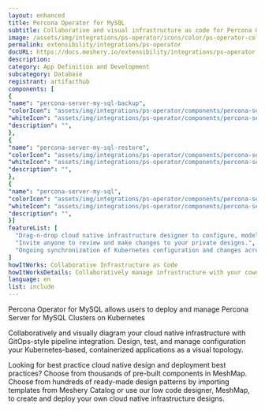 ```yaml
---
layout: enhanced
title: Percona Operator for MySQL
subtitle: Collaborative and visual infrastructure as code for Percona Operator for MySQL
image: /assets/img/integrations/ps-operator/icons/color/ps-operator-color.svg
permalink: extensibility/integrations/ps-operator
docURL: https://docs.meshery.io/extensibility/integrations/ps-operator
description: 
category: App Definition and Development
subcategory: Database
registrant: artifacthub
components: [
{
"name": "percona-server-my-sql-backup",
"colorIcon": "assets/img/integrations/ps-operator/components/percona-server-my-sql-backup/icons/color/percona-server-my-sql-backup-color.svg",
"whiteIcon": "assets/img/integrations/ps-operator/components/percona-server-my-sql-backup/icons/white/percona-server-my-sql-backup-white.svg",
"description": "",
},
{
"name": "percona-server-my-sql-restore",
"colorIcon": "assets/img/integrations/ps-operator/components/percona-server-my-sql-restore/icons/color/percona-server-my-sql-restore-color.svg",
"whiteIcon": "assets/img/integrations/ps-operator/components/percona-server-my-sql-restore/icons/white/percona-server-my-sql-restore-white.svg",
"description": "",
},
{
"name": "percona-server-my-sql",
"colorIcon": "assets/img/integrations/ps-operator/components/percona-server-my-sql/icons/color/percona-server-my-sql-color.svg",
"whiteIcon": "assets/img/integrations/ps-operator/components/percona-server-my-sql/icons/white/percona-server-my-sql-white.svg",
"description": "",
}]
featureList: [
  "Drag-n-drop cloud native infrastructure designer to configure, model, and deploy your workloads.",
  "Invite anyone to review and make changes to your private designs.",
  "Ongoing synchronization of Kubernetes configuration and changes across any number of clusters."
]
howItWorks: Collaborative Infrastructure as Code
howItWorksDetails: Collaboratively manage infrastructure with your coworkers synchronously sharing the same designs.
language: en
list: include
---
```

<p>
Percona Operator for MySQL allows users to deploy and manage Percona Server for MySQL Clusters on Kubernetes
</p>
<p>
    Collaboratively and visually diagram your cloud native infrastructure with GitOps-style pipeline integration. Design, test, and manage configuration your Kubernetes-based, containerized applications as a visual topology.
</p>
<p>
    Looking for best practice cloud native design and deployment best practices? Choose from thousands of pre-built components in MeshMap. Choose from hundreds of ready-made design patterns by importing templates from Meshery Catalog or use our low code designer, MeshMap, to create and deploy your own cloud native infrastructure designs.
</p>
